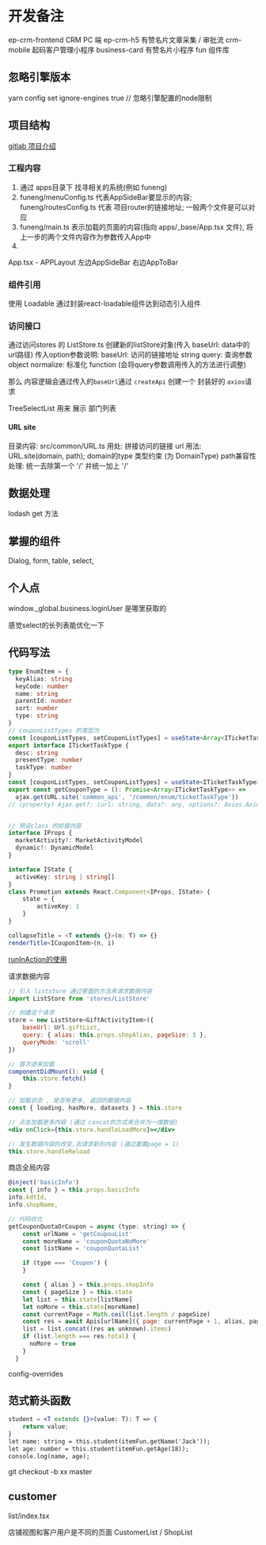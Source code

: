 # 开发备注

ep-crm-frontend CRM PC 端
ep-crm-h5  有赞名片文章采集 / 审批流
crm-mobile  起码客户管理小程序
business-card 有赞名片小程序
fun 组件库

## 忽略引擎版本

yarn config set ignore-engines true // 忽略引擎配置的node限制

## 项目结构

[gitlab 项目介绍](https://gitlab.qima-inc.com/enable-platform-frontend/ep-crm-frontend#%E5%BC%80%E5%8F%91%E7%8E%AF%E5%A2%83%E5%8F%8A%E9%83%A8%E7%BD%B2)

### 工程内容

1. 通过 apps目录下 找寻相关的系统(例如 funeng)
2. funeng/menuConfig.ts 代表AppSideBar要显示的内容; funeng/routesConfig.ts 代表 项目router的链接地址; 一般两个文件是可以对应
3. funeng/main.ts 表示加载的页面的内容(指向 apps/_base/App.tsx 文件), 将上一步的两个文件内容作为参数传入App中
4. 
App.tsx - APPLayout 左边AppSideBar 右边AppToBar

### 组件引用

使用 Loadable 通过封装react-loadable组件达到动态引入组件

### 访问接口

通过访问stores 的 ListStore.ts 创建新的listStore对象(传入 baseUrl: data中的url路径)
传入option参数说明:
    baseUrl: 访问的链接地址 string
    query: 查询参数 object
    normalize: 标准化 function (会将query参数调用传入的方法进行调整)

那么 内容逻辑会通过传入的`baseUrl`通过 `createApi` 创建一个 封装好的 `axios`请求

TreeSelectList 用来 展示 部门列表

#### URL site

目录内容: src/common/URL.ts
用处: 拼接访问的链接 url
用法: URL.site(domain, path);
domain的type 类型约束 (为 DomainType)
path兼容性处理: 统一去除第一个 '/' 并统一加上 '/'

## 数据处理

lodash get 方法

## 掌握的组件

Dialog, form, table, select, 

## 个人点

window._global.business.loginUser 是哪里获取的

感觉select的长列表能优化一下

## 代码写法

```ts
type EnumItem = {
  keyAlias: string
  keyCode: number
  name: string
  parentId: number
  sort: number
  type: string
}
// couponListTypes 的类型为 
const [couponListTypes, setCouponListTypes] = useState<Array<ITicketTaskType>>([])
export interface ITicketTaskType {
  desc: string
  presentType: number
  taskType: number
}
const [couponListTypes, setCouponListTypes] = useState<ITicketTaskType>()
export const getCouponType = (): Promise<Array<ITicketTaskType>> =>
  ajax.get(URL.site('common_api', '/common/enum/ticketTaskType'))
// (property) Ajax.get?: (url: string, data?: any, options?: Axios.AxiosRequestConfig & Props) => Promise<any>


// 预设class 的前提内容
interface IProps {
  marketActivity?: MarketActivityModel
  dynamic?: DynamicModel
}

interface IState {
  activeKey: string | string[]
}
class Promotion extends React.Component<IProps, IState> {
    state = {
        activeKey: 1
    }
}
```

```ts
collapseTitle = <T extends {}>(n: T) => {}
renderTitle<ICouponItem>(n, i)
```

[runInAction的使用](https://zhuanlan.zhihu.com/p/77170757)

请求数据内容

```jsx
// 引入 liststore 通过里面的方法来请求数据内容
import ListStore from 'stores/ListStore'

// 创建这个请求
store = new ListStore<GiftActivityItem>({
    baseUrl: Url.giftList,
    query: { alias: this.props.shopAlias, pageSize: 5 },
    queryMode: 'scroll'
})

// 首次进来加载
componentDidMount(): void {
    this.store.fetch()
}

// 加载状态 , 是否有更多, 返回的数据内容
const { loading, hasMore, datasets } = this.store

// 点击加载更多内容 (通过 concat的方式来合并为一维数组)
<div onClick={this.store.handleLoadMore}></div>

// 发生数据内容的改变,去请求新的内容 (通过重置page = 1)
this.store.handleReload
```

商店全局内容

```jsx
@inject('basicInfo')
const { info } = this.props.basicInfo
info.kdtId,
info.shopName,

```

```jsx
// 代码优化
getCouponQuotaOrCoupon = async (type: string) => {
    const urlName = 'getCoupouList'
    const moreName = 'couponQuotaNoMore'
    const listName = 'couponQuotaList'

    if (type === 'Coupon') {
    }

    const { alias } = this.props.shopInfo
    const { pageSize } = this.state
    let list = this.state[listName]
    let noMore = this.state[moreName]
    const currentPage = Math.ceil(list.length / pageSize)
    const res = await Apis[urlName]({ page: currentPage + 1, alias, pageSize })
    list = list.concat((res as unknown).items)
    if (list.length === res.total) {
      noMore = true
    }
  }
```
config-overrides


## 范式箭头函数

```jsx
student = <T extends {}>(value: T): T => {
    return value;
}
let name: string = this.student(itemFun.getName('Jack'));
let age: number = this.student(itemFun.getAge(18));
console.log(name, age);
```

git checkout -b xx master

## customer

list/index.tsx

店铺视图和客户用户是不同的页面
CustomerList / ShopList